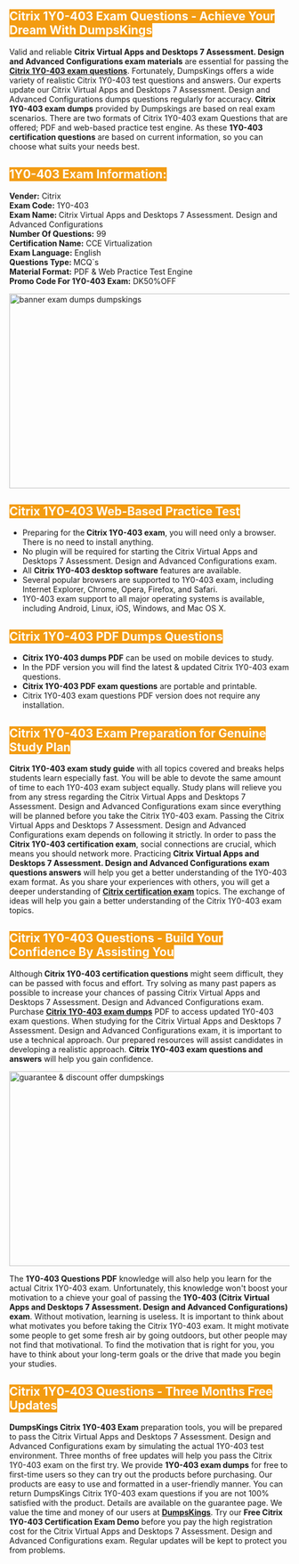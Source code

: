 <h2><span style="color:#ffffff"><strong><span style="background-color:#f39c12">Citrix 1Y0-403 Exam Questions - Achieve Your Dream With DumpsKings</span></strong></span></h2> <p>Valid and reliable <strong>Citrix Virtual Apps and Desktops 7 Assessment. Design and Advanced Configurations exam materials</strong> are essential for passing the <u><strong><a href="https://www.dumpskings.com/citrix/1y0-403/dumps-questions">Citrix 1Y0-403 exam questions</a></strong></u>. Fortunately, DumpsKings offers a wide variety of realistic Citrix 1Y0-403 test questions and answers. Our experts update our Citrix Virtual Apps and Desktops 7 Assessment. Design and Advanced Configurations dumps questions regularly for accuracy.<strong> Citrix 1Y0-403 exam dumps</strong> provided by Dumpskings are based on real exam scenarios. There are two formats of Citrix 1Y0-403 exam Questions that are offered; PDF and web-based practice test engine. As these <strong>1Y0-403 certification questions</strong> are based on current information, so you can choose what suits your needs best.</p> <h2><span style="color:#ffffff"><strong><span style="background-color:#f39c12">1Y0-403 Exam Information:</span></strong></span></h2> <p><strong>Vender:</strong> Citrix<br /> <strong>Exam Code:</strong> 1Y0-403<br /> <strong>Exam Name: </strong>Citrix Virtual Apps and Desktops 7 Assessment. Design and Advanced Configurations<br /> <strong>Number Of Questions:</strong> 99<br /> <strong>Certification Name:</strong> CCE Virtualization<br /> <strong>Exam Language:</strong> English<br /> <strong>Questions Type: </strong>MCQ`s<br /> <strong>Material Format:</strong> PDF & Web Practice Test Engine<br /> <strong>Promo Code For 1Y0-403 Exam:</strong> DK50%OFF</p> <p><a href="https://www.dumpskings.com/citrix/1y0-403/dumps-questions" rel="no-follow"><img height="350px" width="750px"  alt="banner exam dumps dumpskings" src="https://www.certcollections.com/uploads/content/featuresdumpskings.jpg" /></a></p> <h2><span style="color:#ffffff"><strong><span style="background-color:#f39c12">Citrix 1Y0-403 Web-Based Practice Test</span></strong></span></h2> <ul> <li>Preparing for the<strong> Citrix 1Y0-403 exam</strong>, you will need only a browser. There is no need to install anything.</li> <li>No plugin will be required for starting the Citrix Virtual Apps and Desktops 7 Assessment. Design and Advanced Configurations exam.</li> <li>All <strong>Citrix 1Y0-403 desktop software</strong> features are available.</li> <li>Several popular browsers are supported to 1Y0-403 exam, including Internet Explorer, Chrome, Opera, Firefox, and Safari.</li> <li>1Y0-403 exam support to all major operating systems is available, including Android, Linux, iOS, Windows, and Mac OS X.</li> </ul> <h2><span style="color:#ffffff"><strong><span style="background-color:#f39c12">Citrix 1Y0-403 PDF Dumps Questions</span></strong></span></h2> <ul> <li><strong>Citrix 1Y0-403 dumps PDF</strong> can be used on mobile devices to study.</li> <li>In the PDF version you will find the latest & updated Citrix 1Y0-403 exam questions.</li> <li><strong>Citrix 1Y0-403 PDF exam questions</strong> are portable and printable.</li> <li>Citrix 1Y0-403 exam questions PDF version does not require any installation.</li> </ul> <h2><span style="color:#ffffff"><strong><span style="background-color:#f39c12">Citrix 1Y0-403 Exam Preparation for Genuine Study Plan</span></strong></span></h2> <p><strong>Citrix 1Y0-403 exam study guide</strong> with all topics covered and breaks helps students learn especially fast. You will be able to devote the same amount of time to each 1Y0-403 exam subject equally. Study plans will relieve you from any stress regarding the Citrix Virtual Apps and Desktops 7 Assessment. Design and Advanced Configurations exam since everything will be planned before you take the Citrix 1Y0-403 exam. Passing the Citrix Virtual Apps and Desktops 7 Assessment. Design and Advanced Configurations exam depends on following it strictly. In order to pass the <strong>Citrix 1Y0-403 certification exam</strong>, social connections are crucial, which means you should network more. Practicing <strong>Citrix Virtual Apps and Desktops 7 Assessment. Design and Advanced Configurations exam questions answers</strong> will help you get a better understanding of the 1Y0-403 exam format. As you share your experiences with others, you will get a deeper understanding of <u><strong><a href="https://www.dumpskings.com/citrix/questions">Citrix certification exam</a></strong></u> topics. The exchange of ideas will help you gain a better understanding of the Citrix 1Y0-403 exam topics.</p> <h2><span style="color:#ffffff"><strong><span style="background-color:#f39c12">Citrix 1Y0-403 Questions - Build Your Confidence By Assisting You</span></strong></span></h2> <p>Although<strong> Citrix 1Y0-403 certification questions</strong> might seem difficult, they can be passed with focus and effort. Try solving as many past papers as possible to increase your chances of passing Citrix Virtual Apps and Desktops 7 Assessment. Design and Advanced Configurations exam. Purchase <strong><a href="https://www.dumpskings.com/citrix/1y0-403/dumps-questions">Citrix 1Y0-403 exam dumps</a></strong> PDF to access updated 1Y0-403 exam questions. When studying for the Citrix Virtual Apps and Desktops 7 Assessment. Design and Advanced Configurations exam, it is important to use a technical approach. Our prepared resources will assist candidates in developing a realistic approach. <strong>Citrix 1Y0-403 exam questions and answers</strong> will help you gain confidence.</p> <p><a href="https://www.dumpskings.com/citrix/1y0-403/dumps-questions" rel="no-follow"><img height="350px" width="750px"  alt="guarantee & discount offer dumpskings" src="https://www.certcollections.com/uploads/content/discountdumpskings.jpg" /></a></p> <p>The <strong>1Y0-403 Questions PDF</strong> knowledge will also help you learn for the actual Citrix 1Y0-403 exam. Unfortunately, this knowledge won't boost your motivation to a chieve your goal of passing the <strong>1Y0-403 (Citrix Virtual Apps and Desktops 7 Assessment. Design and Advanced Configurations) exam</strong>. Without motivation, learning is useless. It is important to think about what motivates you before taking the Citrix 1Y0-403 exam. It might motivate some people to get some fresh air by going outdoors, but other people may not find that motivational. To find the motivation that is right for you, you have to think about your long-term goals or the drive that made you begin your studies.</p> <h2><span style="color:#ffffff"><strong><span style="background-color:#f39c12">Citrix 1Y0-403 Questions - Three Months Free Updates</span></strong></span></h2> <p><strong>DumpsKings Citrix 1Y0-403 Exam</strong> preparation tools, you will be prepared to pass the Citrix Virtual Apps and Desktops 7 Assessment. Design and Advanced Configurations exam by simulating the actual 1Y0-403 test environment. Three months of free updates will help you pass the Citrix 1Y0-403 exam on the first try. We provide <strong>1Y0-403 exam dumps</strong> for free to first-time users so they can try out the products before purchasing. Our products are easy to use and formatted in a user-friendly manner. You can return DumpsKings Citrix 1Y0-403 exam questions if you are not 100% satisfied with the product. Details are available on the guarantee page. We value the time and money of our users at <u><strong><a href="https://www.dumpskings.com/">DumpsKings</a></strong></u>. Try our <strong>Free Citrix 1Y0-403 Certification Exam Demo</strong> before you pay the high registration cost for the Citrix Virtual Apps and Desktops 7 Assessment. Design and Advanced Configurations exam. Regular updates will be kept to protect you from problems.</p>
